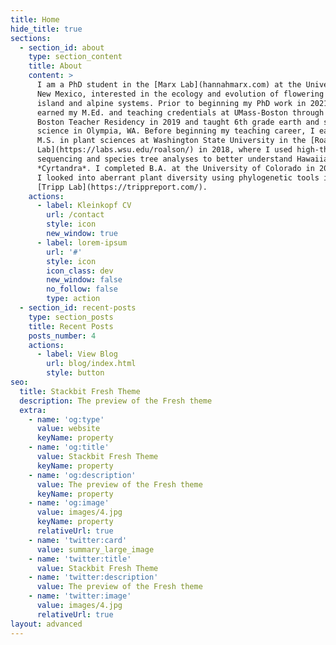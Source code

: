 ```yaml
---
title: Home
hide_title: true
sections:
  - section_id: about
    type: section_content
    title: About
    content: >
      I am a PhD student in the [Marx Lab](hannahmarx.com) at the University of
      New Mexico, interested in the ecology and evolution of flowering plants in
      island and alpine systems. Prior to beginning my PhD work in 2021, I
      earned my M.Ed. and teaching credentials at UMass-Boston through the
      Boston Teacher Residency in 2019 and taught 6th grade earth and space
      science in Olympia, WA. Before beginning my teaching career, I earned my
      M.S. in plant sciences at Washington State University in the [Roalson
      Lab](https://labs.wsu.edu/roalson/) in 2018, where I used high-throughput
      sequencing and species tree analyses to better understand Hawaiian
      *Cyrtandra*. I completed B.A. at the University of Colorado in 2015 where
      I looked into aberrant plant diversity using phylogenetic tools in the
      [Tripp Lab](https://trippreport.com/).
    actions:
      - label: Kleinkopf CV
        url: /contact
        style: icon
        new_window: true
      - label: lorem-ipsum
        url: '#'
        style: icon
        icon_class: dev
        new_window: false
        no_follow: false
        type: action
  - section_id: recent-posts
    type: section_posts
    title: Recent Posts
    posts_number: 4
    actions:
      - label: View Blog
        url: blog/index.html
        style: button
seo:
  title: Stackbit Fresh Theme
  description: The preview of the Fresh theme
  extra:
    - name: 'og:type'
      value: website
      keyName: property
    - name: 'og:title'
      value: Stackbit Fresh Theme
      keyName: property
    - name: 'og:description'
      value: The preview of the Fresh theme
      keyName: property
    - name: 'og:image'
      value: images/4.jpg
      keyName: property
      relativeUrl: true
    - name: 'twitter:card'
      value: summary_large_image
    - name: 'twitter:title'
      value: Stackbit Fresh Theme
    - name: 'twitter:description'
      value: The preview of the Fresh theme
    - name: 'twitter:image'
      value: images/4.jpg
      relativeUrl: true
layout: advanced
---
```

